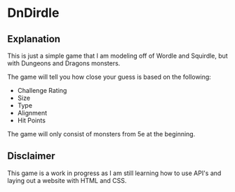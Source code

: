# DnDirdle
## Explanation
This is just a simple game that I am modeling off of Wordle and Squirdle, but with Dungeons and Dragons monsters.

The game will tell you how close your guess is based on the following: 
- Challenge Rating
- Size
- Type
- Alignment
- Hit Points

The game will only consist of monsters from 5e at the beginning. 

## Disclaimer
This game is a work in progress as I am still learning how to use API's and laying out a website with HTML and CSS. 

